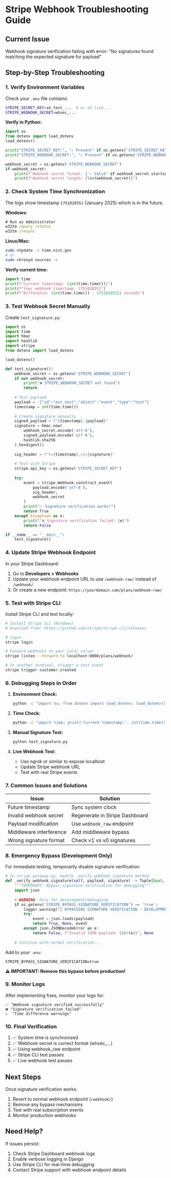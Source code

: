 # Stripe Webhook Troubleshooting Guide

## Current Issue
Webhook signature verification failing with error: "No signatures found matching the expected signature for payload"

## Step-by-Step Troubleshooting

### 1. **Verify Environment Variables**

Check your `.env` file contains:
```bash
STRIPE_SECRET_KEY=sk_test_...  # or sk_live_...
STRIPE_WEBHOOK_SECRET=whsec_...
```

**Verify in Python:**
```python
import os
from dotenv import load_dotenv
load_dotenv()

print("STRIPE_SECRET_KEY:", "✓ Present" if os.getenv('STRIPE_SECRET_KEY') else "✗ Missing")
print("STRIPE_WEBHOOK_SECRET:", "✓ Present" if os.getenv('STRIPE_WEBHOOK_SECRET') else "✗ Missing")

webhook_secret = os.getenv('STRIPE_WEBHOOK_SECRET')
if webhook_secret:
    print(f"Webhook secret format: {'✓ Valid' if webhook_secret.startswith('whsec_') else '✗ Invalid'}")
    print(f"Webhook secret length: {len(webhook_secret)}")
```

### 2. **Check System Time Synchronization**

The logs show timestamp `1751028551` (January 2025) which is in the future.

**Windows:**
```cmd
# Run as Administrator
w32tm /query /status
w32tm /resync
```

**Linux/Mac:**
```bash
sudo ntpdate -s time.nist.gov
# or
sudo chronyd sources -v
```

**Verify current time:**
```python
import time
print(f"Current timestamp: {int(time.time())}")
print(f"Your webhook timestamp: 1751028551")
print(f"Difference: {int(time.time()) - 1751028551} seconds")
```

### 3. **Test Webhook Secret Manually**

Create `test_signature.py`:
```python
import os
import time
import hmac
import hashlib
import stripe
from dotenv import load_dotenv

load_dotenv()

def test_signature():
    webhook_secret = os.getenv('STRIPE_WEBHOOK_SECRET')
    if not webhook_secret:
        print("❌ STRIPE_WEBHOOK_SECRET not found")
        return
    
    # Test payload
    payload = '{"id":"evt_test","object":"event","type":"test"}'
    timestamp = int(time.time())
    
    # Create signature manually
    signed_payload = f"{timestamp}.{payload}"
    signature = hmac.new(
        webhook_secret.encode('utf-8'),
        signed_payload.encode('utf-8'),
        hashlib.sha256
    ).hexdigest()
    
    sig_header = f"t={timestamp},v1={signature}"
    
    # Test with Stripe
    stripe.api_key = os.getenv('STRIPE_SECRET_KEY')
    
    try:
        event = stripe.Webhook.construct_event(
            payload.encode('utf-8'),
            sig_header,
            webhook_secret
        )
        print("✅ Signature verification works!")
        return True
    except Exception as e:
        print(f"❌ Signature verification failed: {e}")
        return False

if __name__ == "__main__":
    test_signature()
```

### 4. **Update Stripe Webhook Endpoint**

In your Stripe Dashboard:

1. Go to **Developers > Webhooks**
2. Update your webhook endpoint URL to use `/webhook-raw/` instead of `/webhook/`
3. Or create a new endpoint: `https://yourdomain.com/plans/webhook-raw/`

### 5. **Test with Stripe CLI**

Install Stripe CLI and test locally:

```bash
# Install Stripe CLI (Windows)
# Download from: https://github.com/stripe/stripe-cli/releases

# Login
stripe login

# Forward webhooks to your local server
stripe listen --forward-to localhost:8000/plans/webhook/

# In another terminal, trigger a test event
stripe trigger customer.created
```

### 6. **Debugging Steps in Order**

1. **Environment Check:**
   ```bash
   python -c "import os; from dotenv import load_dotenv; load_dotenv(); print('Webhook secret exists:', bool(os.getenv('STRIPE_WEBHOOK_SECRET')))"
   ```

2. **Time Check:**
   ```bash
   python -c "import time; print('Current timestamp:', int(time.time()))"
   ```

3. **Manual Signature Test:**
   ```bash
   python test_signature.py
   ```

4. **Live Webhook Test:**
   - Use ngrok or similar to expose localhost
   - Update Stripe webhook URL
   - Test with real Stripe events

### 7. **Common Issues and Solutions**

| Issue | Solution |
|-------|----------|
| Future timestamp | Sync system clock |
| Invalid webhook secret | Regenerate in Stripe Dashboard |
| Payload modification | Use `webhook_raw` endpoint |
| Middleware interference | Add middleware bypass |
| Wrong signature format | Check v1 vs v0 signatures |

### 8. **Emergency Bypass (Development Only)**

For immediate testing, temporarily disable signature verification:

```python
# In stripe_gateway.py, modify _verify_webhook_signature method
def _verify_webhook_signature(self, payload, signature) -> Tuple[bool, str, Any]:
    """TEMPORARY: Bypass signature verification for debugging"""
    import json
    
    # WARNING: Only for development/debugging
    if os.getenv('STRIPE_BYPASS_SIGNATURE_VERIFICATION') == 'true':
        logger.warning("🚨 BYPASSING SIGNATURE VERIFICATION - DEVELOPMENT ONLY")
        try:
            event = json.loads(payload)
            return True, None, event
        except json.JSONDecodeError as e:
            return False, f"Invalid JSON payload: {str(e)}", None
    
    # Continue with normal verification...
```

Add to your `.env`:
```
STRIPE_BYPASS_SIGNATURE_VERIFICATION=true
```

**⚠️ IMPORTANT: Remove this bypass before production!**

### 9. **Monitor Logs**

After implementing fixes, monitor your logs for:
```
✅ "Webhook signature verified successfully"
❌ "Signature verification failed"
⚠️  "Time difference warnings"
```

### 10. **Final Verification**

1. ✅ System time is synchronized
2. ✅ Webhook secret is correct format (whsec_...)
3. ✅ Using webhook_raw endpoint
4. ✅ Stripe CLI test passes
5. ✅ Live webhook test passes

## Next Steps

Once signature verification works:
1. Revert to normal webhook endpoint (`/webhook/`)
2. Remove any bypass mechanisms
3. Test with real subscription events
4. Monitor production webhooks

## Need Help?

If issues persist:
1. Check Stripe Dashboard webhook logs
2. Enable verbose logging in Django
3. Use Stripe CLI for real-time debugging
4. Contact Stripe support with webhook endpoint details 